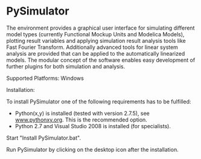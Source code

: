 PySimulator
===========

The environment provides a graphical user interface for simulating different
model types (currently Functional Mockup Units and Modelica Models), plotting
result variables and applying simulation result analysis tools like Fast Fourier
Transform. Additionally advanced tools for linear system analysis are provided
that can be applied to the automatically linearized models. The modular concept
of the software enables easy development of further plugins for both simulation
and analysis.

Supported Platforms: Windows

Installation:

To install PySimulator one of the following requirements has to be fulfilled:
 * Python(x,y) is installed (tested with version 2.7.5), see www.pythonxy.org. This is the recommended option.
 * Python 2.7 and Visual Studio 2008 is installed (for specialists).
 
Start "Install PySimulator.bat".

Run PySimulator by clicking on the desktop icon after the installation.
